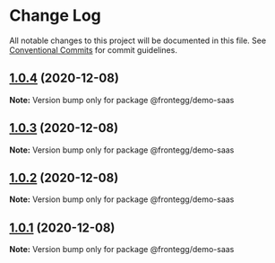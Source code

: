 # Change Log

All notable changes to this project will be documented in this file.
See [Conventional Commits](https://conventionalcommits.org) for commit guidelines.

## [1.0.4](https://github.com/frontegg/frontegg-angular/compare/v1.0.3...v1.0.4) (2020-12-08)

**Note:** Version bump only for package @frontegg/demo-saas





## [1.0.3](https://github.com/frontegg/frontegg-angular/compare/v1.0.2...v1.0.3) (2020-12-08)

**Note:** Version bump only for package @frontegg/demo-saas





## [1.0.2](https://github.com/frontegg/frontegg-angular/compare/v1.0.1...v1.0.2) (2020-12-08)

**Note:** Version bump only for package @frontegg/demo-saas





## [1.0.1](https://github.com/frontegg/frontegg-angular/compare/v1.0.0...v1.0.1) (2020-12-08)

**Note:** Version bump only for package @frontegg/demo-saas

